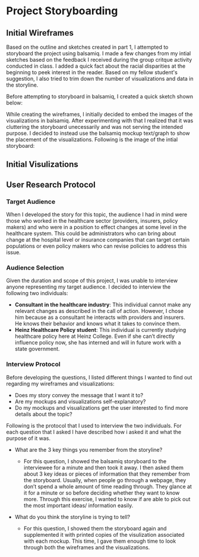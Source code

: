 # Project Storyboarding

## Initial Wireframes 

Based on the outline and sketches created in part 1, I attempted to storyboard the project using balsamiq. I made a few changes from my intial sketches based on the feedback I received during the group critque activity conducted in class. I added a quick fact about the racial disparities at the beginning to peek interest in the reader. Based on my fellow student's suggestion, I also tried to trim down the number of visualizations and data in the storyline. 

Before attempting to storyboard in balsamiq, I created a quick sketch shown below:

<insert image>
  
While creating the wireframes, I initially decided to embed the images of the visualizations in balsamiq. After experimenting with that I realized that it was cluttering the storyboard unecessarily and was not serving the intended purpose. I decided to instead use the balsamiq mockup text/graph to show the placement of the visualizations. Following is the image of the intial storyboard:

<insert image>
  
 ## Initial Visulizations 
 
 
## User Research Protocol 
 
### Target Audience
When I developed the story for this topic, the audience I had in mind were those who worked in the healthcare sector (providers, insurers, policy makers) and who were in a position to effect changes at some level in the healthcare system. This could be administrators who can bring about change at the hospital level or insurance companies that can target certain populations or even policy makers who can revise policies to address this issue. 

### Audience Selection
Given the duration and scope of this project, I was unable to interview anyone representing my target audience. I decided to interview the following two individuals:
- **Consultant in the healthcare industry**: This individual cannot make any relevant changes as described in the call of action. However, I chose him because as a consultant he interacts with providers and insurers. He knows their behavior and knows what it takes to convince them. 
- **Heinz Healthcare Policy student**: This individual is currently studying healthcare policy here at Heinz College. Even if she can’t directly influence policy now, she has interned and will in future work with a state government. 

### Interview Protocol 
Before developing the questions, I listed different things I wanted to find out regarding my wireframes and visualizations:
- Does my story convey the message that I want it to? 
- Are my mockups and visualizations self-explanatory? 
- Do my mockups and visualizations get the user interested to find more details about the topic?

Following is the protocol that I used to interview the two individuals. For each question that I asked I have described how i asked it and what the purpose of it was.

- What are the 3 key things you remember from the storyline?
  - For this question, I showed the balsamiq storyboard to the interviewee for a minute and then took it away. I then asked them about 3 key ideas or pieces of information that they remember from the storyboard. Usually, when people go through a webpage, they don’t spend a whole amount of time reading through. They glance at it for a minute or so before deciding whether they want to know more. Through this exercise, I wanted to know if are able to pick out the most important ideas/ information easily. 
  
- What do you think the storyline is trying to tell?
  - For this question, I showed them the storyboard again and supplemented it with printed copies of the visulization associated with each mockup. This time, I gave them enough time to look through both the wireframes and the visualizations. 

